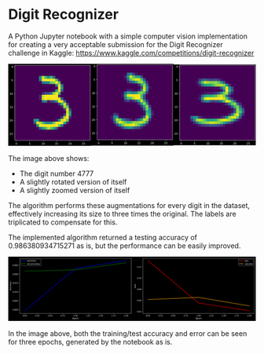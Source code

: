# Digit Recognizer

A Python Jupyter notebook with a simple computer vision implementation for creating a very acceptable submission for the Digit Recognizer challenge in Kaggle: https://www.kaggle.com/competitions/digit-recognizer

![](digits.png "Data augmentation")

The image above shows:

* The digit number 4777
* A slightly rotated version of itself
* A slightly zoomed version of itself

The algorithm performs these augmentations for every digit in the dataset, effectively increasing its size to three times the original. The labels are triplicated to compensate for this.

The implemented algorithm returned a testing accuracy of $0.986380934715271$ as is, but the performance can be easily improved.

![](performance.png "Performance")

In the image above, both the training/test accuracy and error can be seen for three epochs, generated by the notebook as is.
